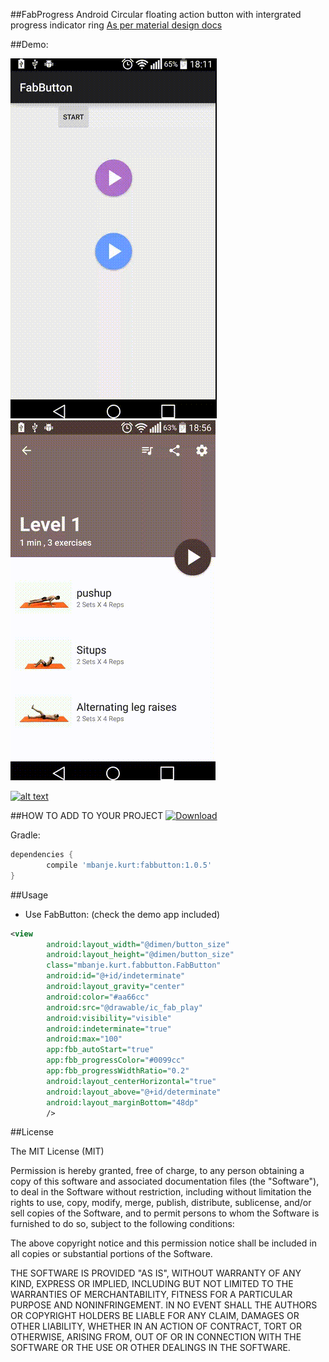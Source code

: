##FabProgress
 Android Circular floating action button with intergrated progress indicator ring
[As per material design docs](http://www.google.com/design/spec/components/progress-activity.html#progress-activity-types-of-indicators)

##Demo:

![FabButton](example.gif)
![365 Body Workout](365.gif)

 [![alt text][2]][1]
 
   [1]: https://play.google.com/store/apps/details?id=com.peirr.workout.play
   [2]: https://developer.android.com/images/brand/en_app_rgb_wo_45.png (365 Body workout)
   
##HOW TO ADD TO YOUR PROJECT
 [ ![Download](https://api.bintray.com/packages/ckurtm/maven/FabButton/images/download.svg) ](https://bintray.com/ckurtm/maven/FabButton/_latestVersion)

 Gradle:
 ```groovy
 dependencies {
         compile 'mbanje.kurt:fabbutton:1.0.5'
 }
 ```

##Usage

-	Use FabButton: (check the demo app included)
```xml
<view
        android:layout_width="@dimen/button_size"
        android:layout_height="@dimen/button_size"
        class="mbanje.kurt.fabbutton.FabButton"
        android:id="@+id/indeterminate"
        android:layout_gravity="center"
        android:color="#aa66cc"
        android:src="@drawable/ic_fab_play"
        android:visibility="visible"
        android:indeterminate="true"
        android:max="100"
        app:fbb_autoStart="true"
        app:fbb_progressColor="#0099cc"
        app:fbb_progressWidthRatio="0.2"
        android:layout_centerHorizontal="true"
        android:layout_above="@+id/determinate"
        android:layout_marginBottom="48dp"
        />
```

##License

The MIT License (MIT)

Permission is hereby granted, free of charge, to any person obtaining a copy
of this software and associated documentation files (the "Software"), to deal
in the Software without restriction, including without limitation the rights
to use, copy, modify, merge, publish, distribute, sublicense, and/or sell
copies of the Software, and to permit persons to whom the Software is
furnished to do so, subject to the following conditions:

The above copyright notice and this permission notice shall be included in
all copies or substantial portions of the Software.

THE SOFTWARE IS PROVIDED "AS IS", WITHOUT WARRANTY OF ANY KIND, EXPRESS OR
IMPLIED, INCLUDING BUT NOT LIMITED TO THE WARRANTIES OF MERCHANTABILITY,
FITNESS FOR A PARTICULAR PURPOSE AND NONINFRINGEMENT. IN NO EVENT SHALL THE
AUTHORS OR COPYRIGHT HOLDERS BE LIABLE FOR ANY CLAIM, DAMAGES OR OTHER
LIABILITY, WHETHER IN AN ACTION OF CONTRACT, TORT OR OTHERWISE, ARISING FROM,
OUT OF OR IN CONNECTION WITH THE SOFTWARE OR THE USE OR OTHER DEALINGS IN
THE SOFTWARE.
